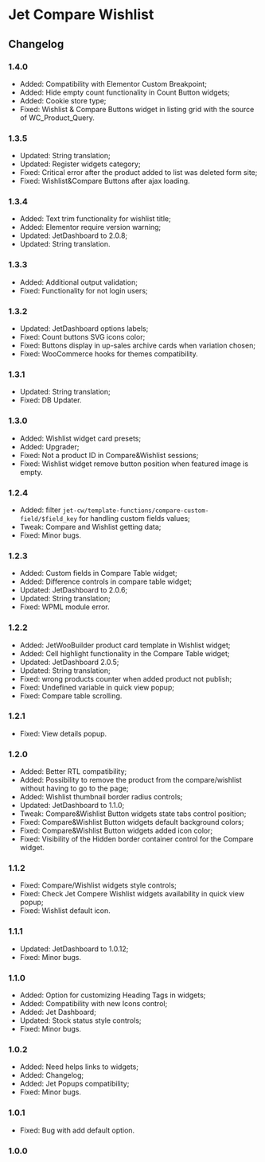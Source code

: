 # Jet Compare Wishlist

## Changelog

### 1.4.0
* Added: Compatibility with Elementor Custom Breakpoint;
* Added: Hide empty count functionality in Count Button widgets;
* Added: Cookie store type;
* Fixed: Wishlist & Compare Buttons widget in listing grid with the source of WC_Product_Query.

### 1.3.5
* Updated: String translation;
* Updated: Register widgets category;
* Fixed: Critical error after the product added to list was deleted form site;
* Fixed: Wishlist&Compare Buttons after ajax loading.

### 1.3.4
* Added: Text trim functionality for wishlist title;
* Added: Elementor require version warning;
* Updated: JetDashboard to 2.0.8;
* Updated: String translation.

### 1.3.3
* Added: Additional output validation;
* Fixed: Functionality for not login users;

### 1.3.2
* Updated: JetDashboard options labels;
* Fixed: Count buttons SVG icons color;
* Fixed: Buttons display in up-sales archive cards when variation chosen;
* Fixed: WooCommerce hooks for themes compatibility.

### 1.3.1
* Updated: String translation;
* Fixed: DB Updater.

### 1.3.0
* Added: Wishlist widget card presets;
* Added: Upgrader;
* Fixed: Not a product ID in Compare&Wishlist sessions;
* Fixed: Wishlist widget remove button position when featured image is empty.

### 1.2.4
* Added: filter `jet-cw/template-functions/compare-custom-field/$field_key` for handling custom fields values;
* Tweak: Compare and Wishlist getting data;
* Fixed: Minor bugs.

### 1.2.3
* Added: Custom fields in Compare Table widget;
* Added: Difference controls in compare table widget;
* Updated: JetDashboard to 2.0.6;
* Updated: String translation;
* Fixed: WPML module error.

### 1.2.2
* Added: JetWooBuilder product card template in Wishlist widget;
* Added: Cell highlight functionality in the Compare Table widget;
* Updated: JetDashboard 2.0.5;
* Updated: String translation;
* Fixed: wrong products counter when added product not publish;
* Fixed: Undefined variable in quick view popup;
* Fixed: Compare table scrolling.

### 1.2.1
* Fixed: View details popup.

### 1.2.0
* Added: Better RTL compatibility;
* Added: Possibility to remove the product from the compare/wishlist without having to go to the page;
* Added: Wishlist thumbnail border radius controls;
* Updated: JetDashboard to 1.1.0;
* Tweak: Compare&Wishlist Button widgets state tabs control position;
* Fixed: Compare&Wishlist Button widgets default background colors;
* Fixed: Compare&Wishlist Button widgets added icon color;
* Fixed: Visibility of the Hidden border container control for the Compare widget.

### 1.1.2
* Fixed: Compare/Wishlist widgets style controls;
* Fixed: Check Jet Compere Wishlist widgets availability in quick view popup;
* Fixed: Wishlist default icon.

### 1.1.1
* Updated: JetDashboard to 1.0.12;
* Fixed: Minor bugs.

### 1.1.0
* Added: Option for customizing Heading Tags in widgets;
* Added: Compatibility with new Icons control;
* Added: Jet Dashboard;
* Updated: Stock status style controls;
* Fixed: Minor bugs.

### 1.0.2
* Added: Need helps links to widgets;
* Added: Changelog;
* Added: Jet Popups compatibility;
* Fixed: Minor bugs.

### 1.0.1
* Fixed: Bug with add default option.

### 1.0.0